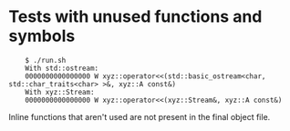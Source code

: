 Tests with unused functions and symbols
=======================================

        $ ./run.sh
        With std::ostream:
        0000000000000000 W xyz::operator<<(std::basic_ostream<char, std::char_traits<char> >&, xyz::A const&)
        With xyz::Stream:
        0000000000000000 W xyz::operator<<(xyz::Stream&, xyz::A const&)

Inline functions that aren't used are not present in the final object file.